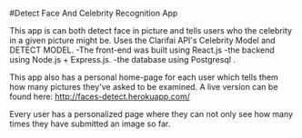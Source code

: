#Detect Face And Celebrity Recognition App

This app is can both detect face in picture and tells users who the celebrity in a given picture might be. Uses the Clarifai API's Celebrity Model and DETECT MODEL.
-The front-end was built using React.js
-the backend using Node.js + Express.js.
-the database using Postgresql .

This app also has a personal home-page for each user which tells them how many pictures they've asked to be examined. A live version can be found here: http://faces-detect.herokuapp.com/

Every user has a personalized page where they can not only see how many times they have submitted an image so far. 